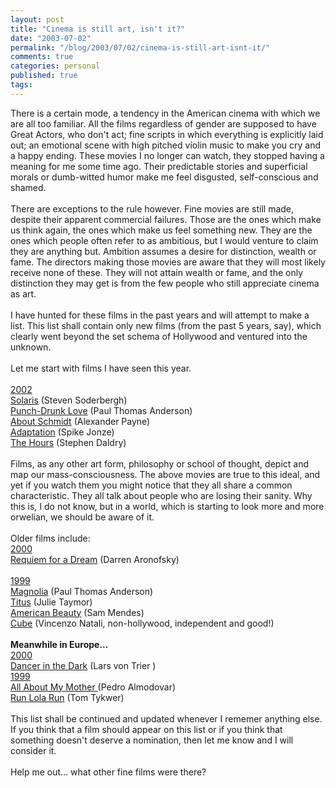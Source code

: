 ```yaml
---
layout: post
title: "Cinema is still art, isn't it?"
date: "2003-07-02"
permalink: "/blog/2003/07/02/cinema-is-still-art-isnt-it/"
comments: true
categories: personal
published: true
tags: 
---
```


There is a certain mode, a tendency in the American cinema with which we are all too familiar. All the films regardless of gender are supposed to have Great Actors, who don't act; fine scripts in which everything is explicitly laid out; an emotional scene with high pitched violin music to make you cry and a happy ending. These movies I no longer can watch, they stopped having a meaning for me some time ago. Their predictable stories and superficial morals or dumb-witted humor make me feel disgusted, self-conscious and shamed.<br /><br />There are exceptions to the rule however. Fine movies are still made, despite their apparent commercial failures. Those are the ones which make us think again, the ones which make us feel something new. They are the ones which people often refer to as ambitious, but I would venture to claim they are anything but. Ambition assumes a desire for distinction, wealth or fame. The directors making those movies are aware that they will most likely receive none of these. They will not attain wealth or fame, and the only distinction they may get is from the few people who still appreciate cinema as art.<br /><br />I have hunted for these films in the past years and will attempt to make a list. This list shall contain only new films (from the past 5 years, say), which clearly went beyond the set schema of Hollywood and ventured into the unknown.<br /><br />Let me start with films I have seen this year.<br /><br /><u>2002</u><br /><a href="http://www.allmovie.com/cg/avg.dll?p=avg&amp;sql=A267569">Solaris</a> (Steven Soderbergh)<br /><a href="http://www.allmovie.com/cg/avg.dll?p=avg&amp;sql=A265458">Punch-Drunk Love</a> (Paul Thomas Anderson)<br /><a href="http://www.allmovie.com/cg/avg.dll?p=avg&amp;sql=A265451">About Schmidt</a> (Alexander Payne)<br /><a href="http://www.allmovie.com/cg/avg.dll?p=avg&amp;sql=A260395">Adaptation</a> (Spike Jonze)<br /><a href="http://www.allmovie.com/cg/avg.dll?p=avg&amp;sql=A272631">The Hours</a> (Stephen Daldry)<br /><br />Films, as any other art form, philosophy or school of thought, depict and map our mass-consciousness. The above movies are true to this ideal, and yet if you watch them you might notice that they all share a common characteristic. They all talk about people who are losing their sanity. Why this is, I do not know, but in a world, which is starting to look more and more orwelian, we should be aware of it.<br /><br />Older films include:<br /><u>2000</u><br /><a href="http://www.allmovie.com/cg/avg.dll?p=avg&amp;sql=A186747">Requiem for a Dream</a> (Darren Aronofsky)<br /><br /><u>1999</u><br /><a href="http://www.allmovie.com/cg/avg.dll?p=avg&amp;sql=A181277">Magnolia</a> (Paul Thomas Anderson)<br /><a href="http://www.allmovie.com/cg/avg.dll?p=avg&amp;sql=A181521">Titus</a> (Julie Taymor)<br /><a href="http://www.allmovie.com/cg/avg.dll?p=avg&amp;sql=A180738">American Beauty</a> (Sam Mendes)<br /><a href="http://www.allmovie.com/cg/avg.dll?p=avg&amp;sql=A158816">Cube</a> (Vincenzo Natali, non-hollywood, independent and good!)<br /><br /><b>Meanwhile in Europe...</b><br /><u>2000</u><br /><a href="http://www.allmovie.com/cg/avg.dll?p=avg&amp;sql=A200545">Dancer in the Dark</a> (Lars von Trier )<br /><u>1999</u><br /><a href="http://www.allmovie.com/cg/avg.dll?p=avg&amp;sql=A179833"> All About My Mother </a>(Pedro Almodovar)<br /><a href="http://www.allmovie.com/cg/avg.dll?p=avg&amp;sql=A173489">Run Lola Run</a> (Tom Tykwer)<br /><br />This list shall be continued and updated whenever I rememer anything else. If you think that a film should appear on this list or if you think that something doesn't deserve a nomination, then let me know and I will consider it.<br /><br />Help me out... what other fine films were there?